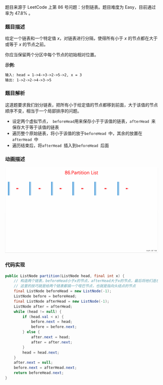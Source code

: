 题目来源于 LeetCode 上第 86 号问题：分割链表。题目难度为 Easy，目前通过率为 47.8% 。

### 题目描述

给定一个链表和一个特定值 *x*，对链表进行分隔，使得所有小于 *x* 的节点都在大于或等于 *x* 的节点之前。

你应当保留两个分区中每个节点的初始相对位置。

**示例:**

```
输入: head = 1->4->3->2->5->2, x = 3
输出: 1->2->2->4->3->5
```

### 题目解析

这道题要求我们划分链表，把所有小于给定值的节点都移到前面，大于该值的节点顺序不变，相当于一个局部排序的问题。

- 设定两个虚拟节点，` beforeHead`用来保存小于于该值的链表，`afterHead `来保存大于等于该值的链表
- 遍历整个原始链表，将小于该值的放于`beforeHead `中，其余的放置在`afterHead `中
- 遍历结束后，将`afterHead `插入到`beforeHead `后面

### 动画描述

![](./Animation.gif)

### 代码实现

```java
public ListNode partition(ListNode head, final int x) {
    // 构造两个链表，beforeHead小于x的节点，afterHead大于x的节点，最后将他们连在一起
    // 这里的技巧就是给两个链表都搞一个哑巴节点，也就是指向头结点的节点
    final ListNode beforeHead = new ListNode(-1);
    ListNode before = beforeHead;
    final ListNode afterHead = new ListNode(-1);
    ListNode after = afterHead;
    while (head != null) {
        if (head.val < x) {
            before.next = head;
            before = before.next;
        } else {
            after.next = head;
            after = after.next;
        }
        head = head.next;
    }
    after.next = null;
    before.next = afterHead.next;
    return beforeHead.next;
}
```
